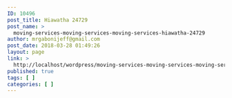 ```yaml
---
ID: 10496
post_title: Hiawatha 24729
post_name: >
  moving-services-moving-services-moving-services-hiawatha-24729
author: mrgabonijeff@gmail.com
post_date: 2018-03-28 01:49:26
layout: page
link: >
  http://localhost/wordpress/moving-services-moving-services-moving-services-hiawatha-24729/
published: true
tags: [ ]
categories: [ ]
---
```

